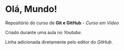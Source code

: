 # Olá, Mundo!

Repositório do curso de **Git e GitHub** - *Curso em Vídeo*

Criado durante uma aula no *Youtube*.

Linha adicionada diretamente pelo editor do *GitHub*.

